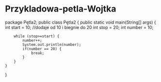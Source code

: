 # Przykladowa-petla-Wojtka
package Pętla2;
public class Pętla2 {
    public static void main(String[] args) {
        int start = 10;                         //dodaje od 10 i biegnie do 20
        int stop = 20;
        int number = 10;

        while (stop>=start) {
            number++;
            System.out.println(number);
            if(number == 20) {
                break;
            }
        }
    }
}
